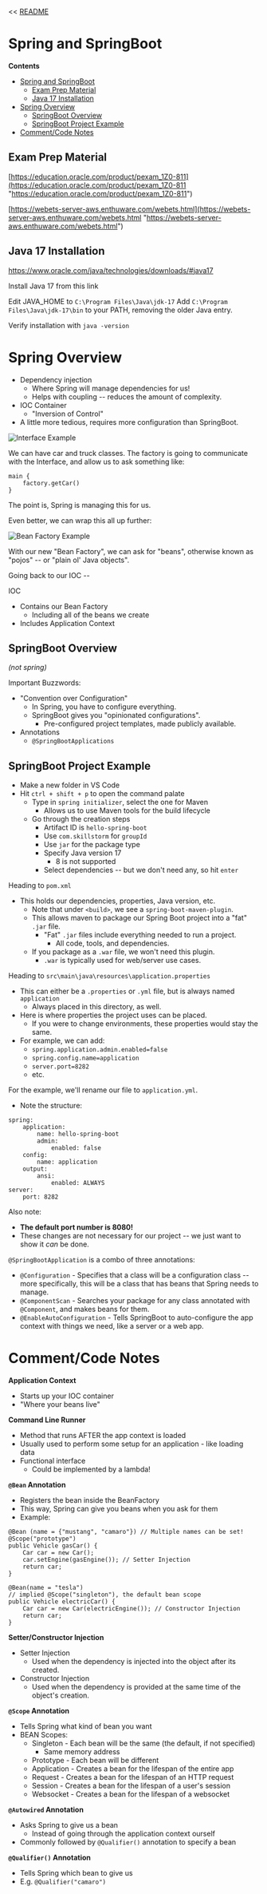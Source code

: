 << [README](README.md)

# Spring and SpringBoot

**Contents**
- [Spring and SpringBoot](#spring-and-springboot)
	- [Exam Prep Material](#exam-prep-material)
	- [Java 17 Installation](#java-17-installation)
- [Spring Overview](#spring-overview)
	- [SpringBoot Overview](#springboot-overview)
	- [SpringBoot Project Example](#springboot-project-example)
- [Comment/Code Notes](#commentcode-notes)

## Exam Prep Material
[https://education.oracle.com/product/pexam_1Z0-811](https://education.oracle.com/product/pexam_1Z0-811 "https://education.oracle.com/product/pexam_1Z0-811")

[https://webets-server-aws.enthuware.com/webets.html](https://webets-server-aws.enthuware.com/webets.html "https://webets-server-aws.enthuware.com/webets.html") 

## Java 17 Installation

https://www.oracle.com/java/technologies/downloads/#java17

Install Java 17 from this link

Edit JAVA_HOME to `C:\Program Files\Java\jdk-17`
Add `C:\Program Files\Java\jdk-17\bin` to your PATH, removing the older Java entry.

Verify installation with `java -version`

# Spring Overview

- Dependency injection
	- Where Spring will manage dependencies for us!
	- Helps with coupling -- reduces the amount of complexity.
- IOC Container
	- "Inversion of Control"
- A little more tedious, requires more configuration than SpringBoot.

![Interface Example](Images/SBInterface.png)

We can have car and truck classes. The factory is going to communicate with the Interface, and allow us to ask something like:

```
main {
	factory.getCar()
}
```

The point is, Spring is managing this for us.

Even better, we can wrap this all up further:

![Bean Factory Example](Images/SBBeanFactory.png)

With our new "Bean Factory", we can ask for "beans", otherwise known as "pojos" -- or "plain ol' Java objects".

Going back to our IOC --

IOC
 - Contains our Bean Factory
	 - Including all of the beans we create
 - Includes Application Context

## SpringBoot Overview
*(not spring)*

Important Buzzwords:
 - "Convention over Configuration"
	 - In Spring, you have to configure everything.
	 - SpringBoot gives you "opinionated configurations".
		 - Pre-configured project templates, made publicly available.
 - Annotations
	 - `@SpringBootApplications`

## SpringBoot Project Example

- Make a new folder in VS Code
- Hit `ctrl + shift + p` to open the command palate
	- Type in `spring initializer`, select the one for Maven
		- Allows us to use Maven tools for the build lifecycle
	- Go through the creation steps
		- Artifact ID is `hello-spring-boot`
		- Use `com.skillstorm` for `groupId`
		- Use `jar` for the package type
		- Specify Java version 17
			- 8 is not supported
		- Select dependencies -- but we don't need any, so hit `enter`

Heading to `pom.xml`
 - This holds our dependencies, properties, Java version, etc.
	 - Note that under `<build>`, we see a `spring-boot-maven-plugin`. 
	 - This allows maven to package our Spring Boot project into a "fat" `.jar` file.
		 - "Fat" `.jar` files include everything needed to run a project.
			 - All code, tools, and dependencies.
	 - If you package as a `.war` file, we won't need this plugin.
		 - `.war` is typically used for web/server use cases.

Heading to `src\main\java\resources\application.properties`
 - This can either be a `.properties` or `.yml` file, but is always named `application`
	 - Always placed in this directory, as well.
 - Here is where properties the project uses can be placed.
	 - If you were to change environments, these properties would stay the same.
- For example, we can add:
	- `spring.application.admin.enabled=false`
	- `spring.config.name=application`
	- `server.port=8282`
	- etc.

For the example, we'll rename our file to `application.yml`.
 - Note the structure:
```
spring:
    application:
        name: hello-spring-boot
        admin:
            enabled: false
    config:
        name: application
    output:
        ansi:
            enabled: ALWAYS
server:
    port: 8282
```

Also note:
 - **The default port number is 8080!**
 - These changes are not necessary for our project -- we just want to show it *can* be done.

`@SpringBootApplication` is a combo of three annotations:
 - `@Configuration` - Specifies that a class will be a configuration class -- more specifically, this will be a class that has beans that Spring needs to manage.
 - `@ComponentScan` - Searches your package for any class annotated with `@Component`, and makes beans for them.
 - `@EnableAutoConfiguration` - Tells SpringBoot to auto-configure the app context with things we need, like a server or a web app.

# Comment/Code Notes

**Application Context**
 - Starts up your IOC container
 - "Where your beans live"

**Command Line Runner**
 - Method that runs AFTER the app context is loaded 
 - Usually used to perform some setup for an application - like loading data
 - Functional interface
   - Could be implemented by a lambda!

**`@Bean` Annotation**
 - Registers the bean inside the BeanFactory
 - This way, Spring can give you beans when you ask for them
 - Example:
```
@Bean (name = {"mustang", "camaro"}) // Multiple names can be set!
@Scope("prototype")
public Vehicle gasCar() {
    Car car = new Car();
    car.setEngine(gasEngine()); // Setter Injection
    return car;
}
```

```
@Bean(name = "tesla")
// implied @Scope("singleton"), the default bean scope
public Vehicle electricCar() {
    Car car = new Car(electricEngine()); // Constructor Injection
    return car;
}
```

**Setter/Constructor Injection**
 - Setter Injection
   - Used when the dependency is injected into the object after its created.
 - Constructor Injection
   - Used when the dependency is provided at the same time of the object's creation.

**`@Scope` Annotation**
  - Tells Spring what kind of bean you want
  - BEAN Scopes:
    - Singleton - Each bean will be the same (the default, if not specified)
      - Same memory address
    - Prototype - Each bean will be different
    - Application - Creates a bean for the lifespan of the entire app
    - Request - Creates a bean for the lifespan of an HTTP request
    - Session - Creates a bean for the lifespan of a user's session
    - Websocket - Creates a bean for the lifespan of a websocket

**`@Autowired` Annotation**
 - Asks Spring to give us a bean
   - Instead of going through the application context ourself
 - Commonly followed by `@Qualifier()` annotation to specify a bean

**`@Qualifier()` Annotation**
 - Tells Spring which bean to give us
 - E.g. `@Qualifier("camaro")`